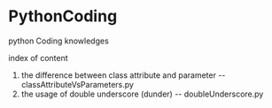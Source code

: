 # PythonCoding
python Coding knowledges

index of content
1. the difference between class attribute and parameter -- classAttributeVsParameters.py
2. the usage of double underscore (dunder) -- doubleUnderscore.py
